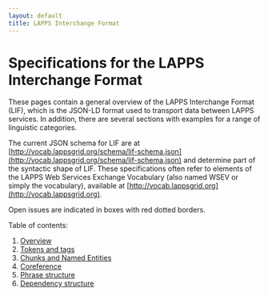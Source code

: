 ```yaml
---
layout: default
title: LAPPS Interchange Format
---
```


# Specifications for the LAPPS Interchange Format

These pages contain a general overview of the LAPPS Interchange Format (LIF), which is the JSON-LD format used to transport data between LAPPS services. In addition, there are several sections with examples for a range of linguistic categories.

The current JSON schema for LIF are at [http://vocab.lappsgrid.org/schema/lif-schema.json](http://vocab.lappsgrid.org/schema/lif-schema.json) and determine part of the syntactic shape of LIF. These specifications often refer to elements of the LAPPS Web Services Exchange Vocabulary (also named WSEV or simply the vocabulary), available at [http://vocab.lappsgrid.org](http://vocab.lappsgrid.org).

Open issues are indicated in boxes with red dotted borders.

Table of contents:

1. [Overview](overview.html)
1. [Tokens and tags](tokens.html)
1. [Chunks and Named Entities](chunks.html)
1. [Coreference](coref.html)
1. [Phrase structure](phrase_structure.html)
1. [Dependency structure](dependencies.html)
